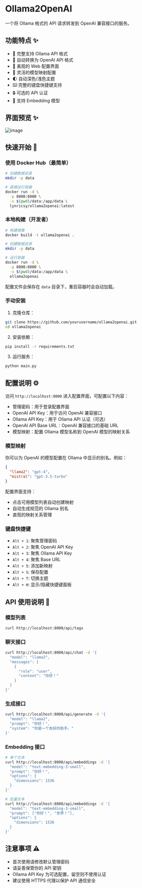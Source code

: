 # Ollama2OpenAI

一个将 Ollama 格式的 API 请求转发到 OpenAI 兼容接口的服务。

## 功能特点 ✨

- 🔄 完整支持 Ollama API 格式
- 🎯 自动转换为 OpenAI API 格式
- 🎨 美观的 Web 配置界面
- 🔑 灵活的模型映射配置
- 🌓 自动深色/浅色主题
- ⌨️ 完整的键盘快捷键支持
- 🔒 可选的 API 认证
- 🧮 支持 Embedding 模型

## 界面预览 ✨

![image](https://github.com/user-attachments/assets/e58293d0-c2ac-442f-be5c-48a0c6de4220)


## 快速开始 🚀

### 使用 Docker Hub（最简单）

```bash
# 创建数据目录
mkdir -p data

# 直接运行容器
docker run -d \
  -p 8000:8000 \
  -v $(pwd)/data:/app/data \
  lynricsy/ollama2openai:latest
```

### 本地构建（开发者）

```bash
# 构建镜像
docker build -t ollama2openai .

# 创建数据目录
mkdir -p data

# 运行容器
docker run -d \
  -p 8000:8000 \
  -v $(pwd)/data:/app/data \
  ollama2openai
```

配置文件会保存在 `data` 目录下，重启容器时会自动加载。

### 手动安装

1. 克隆仓库：
```bash
git clone https://github.com/yourusername/ollama2openai.git
cd ollama2openai
```

2. 安装依赖：
```bash
pip install -r requirements.txt
```

3. 运行服务：
```bash
python main.py
```

## 配置说明 ⚙️

访问 `http://localhost:8000` 进入配置界面，可配置以下内容：

- 管理密码：用于登录配置界面
- OpenAI API Key：用于访问 OpenAI 兼容接口
- Ollama API Key：用于 Ollama API 认证（可选）
- OpenAI API Base URL：OpenAI 兼容接口的基础 URL
- 模型映射：配置 Ollama 模型名称到 OpenAI 模型的映射关系

### 模型映射

你可以为 OpenAI 的模型配置在 Ollama 中显示的别名。例如：

```json
{
  "llama2": "gpt-4",
  "mistral": "gpt-3.5-turbo"
}
```

配置界面支持：
- 点击可用模型列表自动创建映射
- 自动生成规范的 Ollama 别名
- 直观的映射关系管理

### 键盘快捷键

- `Alt + 1`: 聚焦管理密码
- `Alt + 2`: 聚焦 OpenAI API Key
- `Alt + 3`: 聚焦 Ollama API Key
- `Alt + 4`: 聚焦 Base URL
- `Alt + 5`: 添加新映射
- `Alt + S`: 保存配置
- `Alt + T`: 切换主题
- `Alt + H`: 显示/隐藏快捷键面板

## API 使用说明 📡

### 模型列表

```bash
curl http://localhost:8000/api/tags
```

### 聊天接口

```bash
curl http://localhost:8000/api/chat -d '{
  "model": "llama2",
  "messages": [
    {
      "role": "user",
      "content": "你好！"
    }
  ]
}'
```

### 生成接口

```bash
curl http://localhost:8000/api/generate -d '{
  "model": "llama2",
  "prompt": "你好！",
  "system": "你是一个友好的助手。"
}'
```

### Embedding 接口

```bash
# 单个文本
curl http://localhost:8000/api/embeddings -d '{
  "model": "text-embedding-3-small",
  "prompt": "你好！",
  "options": {
    "dimensions": 1536
  }
}'

# 批量文本
curl http://localhost:8000/api/embeddings -d '{
  "model": "text-embedding-3-small",
  "prompt": ["你好！", "世界！"],
  "options": {
    "dimensions": 1536
  }
}'
```

## 注意事项 ⚠️

- 首次使用请修改默认管理密码
- 请妥善保管你的 API 密钥
- Ollama API Key 为可选配置，留空则不使用认证
- 建议使用 HTTPS 代理以保护 API 通信安全
